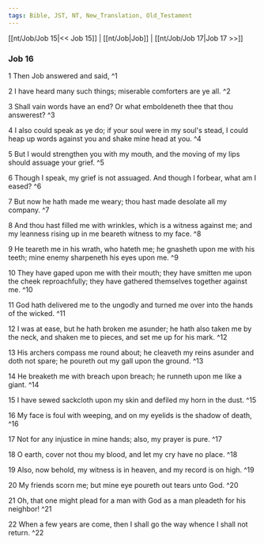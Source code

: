 ```yaml
---
tags: Bible, JST, NT, New_Translation, Old_Testament
---
```


[[nt/Job/Job 15|<< Job 15]] | [[nt/Job|Job]] | [[nt/Job/Job 17|Job 17 >>]]

### Job 16

1 Then Job answered and said,  ^1

2 I have heard many such things; miserable comforters are ye all.  ^2

3 Shall vain words have an end? Or what emboldeneth thee that thou answerest?  ^3

4 I also could speak as ye do; if your soul were in my soul\'s stead, I could heap up words against you and shake mine head at you.  ^4

5 But I would strengthen you with my mouth, and the moving of my lips should assuage your grief.  ^5

6 Though I speak, my grief is not assuaged. And though I forbear, what am I eased?  ^6

7 But now he hath made me weary; thou hast made desolate all my company.  ^7

8 And thou hast filled me with wrinkles, which is a witness against me; and my leanness rising up in me beareth witness to my face.  ^8

9 He teareth me in his wrath, who hateth me; he gnasheth upon me with his teeth; mine enemy sharpeneth his eyes upon me.  ^9

10 They have gaped upon me with their mouth; they have smitten me upon the cheek reproachfully; they have gathered themselves together against me.  ^10

11 God hath delivered me to the ungodly and turned me over into the hands of the wicked.  ^11

12 I was at ease, but he hath broken me asunder; he hath also taken me by the neck, and shaken me to pieces, and set me up for his mark.  ^12

13 His archers compass me round about; he cleaveth my reins asunder and doth not spare; he poureth out my gall upon the ground.  ^13

14 He breaketh me with breach upon breach; he runneth upon me like a giant.  ^14

15 I have sewed sackcloth upon my skin and defiled my horn in the dust.  ^15

16 My face is foul with weeping, and on my eyelids is the shadow of death,  ^16

17 Not for any injustice in mine hands; also, my prayer is pure.  ^17

18 O earth, cover not thou my blood, and let my cry have no place.  ^18

19 Also, now behold, my witness is in heaven, and my record is on high.  ^19

20 My friends scorn me; but mine eye poureth out tears unto God.  ^20

21 Oh, that one might plead for a man with God as a man pleadeth for his neighbor!  ^21

22 When a few years are come, then I shall go the way whence I shall not return.  ^22

 
